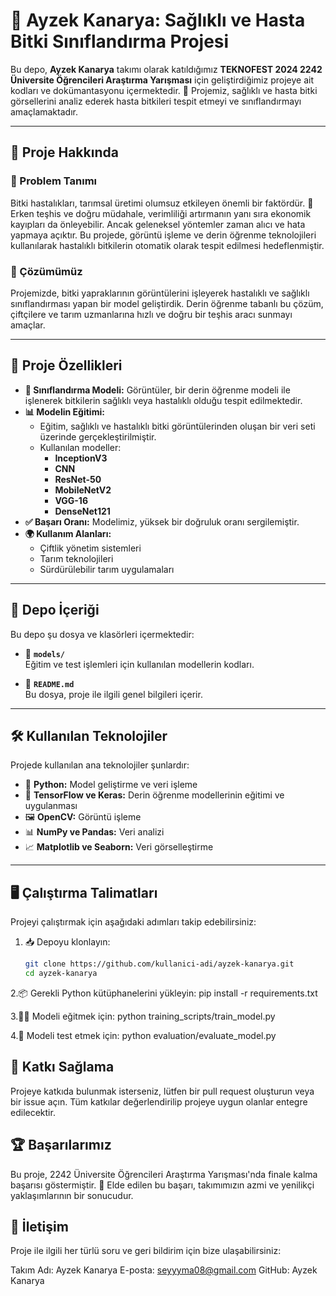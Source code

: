 # 🌱 Ayzek Kanarya: Sağlıklı ve Hasta Bitki Sınıflandırma Projesi

Bu depo, **Ayzek Kanarya** takımı olarak katıldığımız **TEKNOFEST 2024 2242 Üniversite Öğrencileri Araştırma Yarışması** için geliştirdiğimiz projeye ait kodları ve dokümantasyonu içermektedir. 🌾 Projemiz, sağlıklı ve hasta bitki görsellerini analiz ederek hasta bitkileri tespit etmeyi ve sınıflandırmayı amaçlamaktadır.

---

## 📖 Proje Hakkında

### 🧐 Problem Tanımı
Bitki hastalıkları, tarımsal üretimi olumsuz etkileyen önemli bir faktördür. 🌿 Erken teşhis ve doğru müdahale, verimliliği artırmanın yanı sıra ekonomik kayıpları da önleyebilir. Ancak geleneksel yöntemler zaman alıcı ve hata yapmaya açıktır. Bu projede, görüntü işleme ve derin öğrenme teknolojileri kullanılarak hastalıklı bitkilerin otomatik olarak tespit edilmesi hedeflenmiştir.

### 🎯 Çözümümüz
Projemizde, bitki yapraklarının görüntülerini işleyerek hastalıklı ve sağlıklı sınıflandırması yapan bir model geliştirdik. Derin öğrenme tabanlı bu çözüm, çiftçilere ve tarım uzmanlarına hızlı ve doğru bir teşhis aracı sunmayı amaçlar.

---

## 🚀 Proje Özellikleri
- **🤖 Sınıflandırma Modeli:** Görüntüler, bir derin öğrenme modeli ile işlenerek bitkilerin sağlıklı veya hastalıklı olduğu tespit edilmektedir.
- **📊 Modelin Eğitimi:** 
  - Eğitim, sağlıklı ve hastalıklı bitki görüntülerinden oluşan bir veri seti üzerinde gerçekleştirilmiştir.
  - Kullanılan modeller:
    - **InceptionV3**
    - **CNN**
    - **ResNet-50**
    - **MobileNetV2**
    - **VGG-16**
    - **DenseNet121**
- **✅ Başarı Oranı:** Modelimiz, yüksek bir doğruluk oranı sergilemiştir.
- **🌍 Kullanım Alanları:** 
  - Çiftlik yönetim sistemleri
  - Tarım teknolojileri
  - Sürdürülebilir tarım uygulamaları

---

## 📂 Depo İçeriği
Bu depo şu dosya ve klasörleri içermektedir:

- 📂 **`models/`**  
  Eğitim ve test işlemleri için kullanılan modellerin kodları.
  
- 📄 **`README.md`**  
  Bu dosya, proje ile ilgili genel bilgileri içerir.

---

## 🛠️ Kullanılan Teknolojiler
Projede kullanılan ana teknolojiler şunlardır:
- 🐍 **Python:** Model geliştirme ve veri işleme
- 🔧 **TensorFlow ve Keras:** Derin öğrenme modellerinin eğitimi ve uygulanması
- 🖼️ **OpenCV:** Görüntü işleme
- 📊 **NumPy ve Pandas:** Veri analizi
- 📈 **Matplotlib ve Seaborn:** Veri görselleştirme

---

## 🖥️ Çalıştırma Talimatları
Projeyi çalıştırmak için aşağıdaki adımları takip edebilirsiniz:

1. 📥 Depoyu klonlayın:  
   ```bash
   git clone https://github.com/kullanici-adi/ayzek-kanarya.git
   cd ayzek-kanarya

2.📦 Gerekli Python kütüphanelerini yükleyin:
   pip install -r requirements.txt


3.🏋️‍♀️ Modeli eğitmek için:
  python training_scripts/train_model.py

4.🧪 Modeli test etmek için:
  python evaluation/evaluate_model.py


## 🤝 Katkı Sağlama
Projeye katkıda bulunmak isterseniz, lütfen bir pull request oluşturun veya bir issue açın. Tüm katkılar değerlendirilip projeye uygun olanlar entegre edilecektir.

## 🏆 Başarılarımız
Bu proje, 2242 Üniversite Öğrencileri Araştırma Yarışması'nda finale kalma başarısı göstermiştir. 🏅
Elde edilen bu başarı, takımımızın azmi ve yenilikçi yaklaşımlarının bir sonucudur.

## 📧 İletişim
Proje ile ilgili her türlü soru ve geri bildirim için bize ulaşabilirsiniz:

Takım Adı: Ayzek Kanarya
E-posta: seyyyma08@gmail.com
GitHub: Ayzek Kanarya








